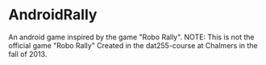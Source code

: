 AndroidRally
============

An android game inspired by the game "Robo Rally". NOTE: This is not the official game "Robo Rally"
Created in the dat255-course at Chalmers in the fall of 2013.
